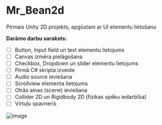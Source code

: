 # Mr_Bean2d
Pirmais Unity 2D projekts, apgūstam ar UI elementu lietošanu

**Darāmo darbu saraksts:**
- [ ] Button, Input field un text elementu lietojums
- [ ] Canvas izmēra pielāgošana
- [ ] Checkbox, Dropdown un slider elementu lietojums
- [ ] Pirmā C# skripta izveide
- [ ] Audio source ieviešana
- [ ] Scrollview elementa lietojums
- [ ] Otrās ainas (scene) ieviešana
- [ ] Collider 2D un Rigidbody 2D (fizikas spēku iedarbība)
- [ ] Virtuļu spavneris
      
![image](https://github.com/user-attachments/assets/c50651a5-1112-41e4-8254-a8dd38f1098e)

